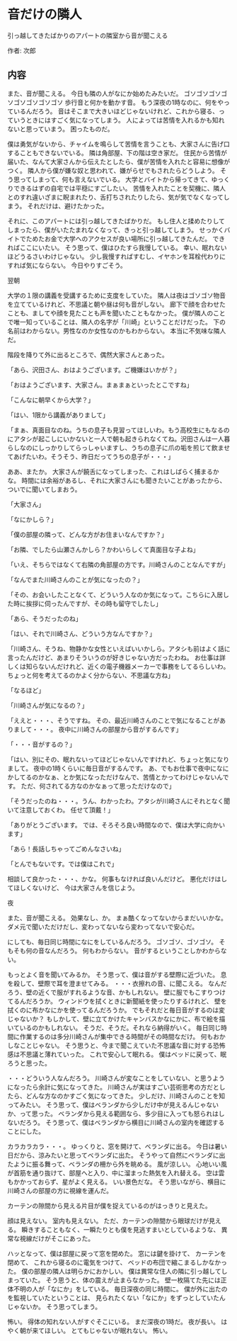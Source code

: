# 音だけの隣人

引っ越してきたばかりのアパートの隣室から音が聞こえる

作者: 次郎

## 内容

また、音が聞こえる。
今日も隣の人がなにか始めたみたいだ。
ゴソゴソゴソゴソゴソゴソゴソゴソ
歩行音と何かを動かす音。
もう深夜の1時なのに、何をやっているんだろう。
音はそこまで大きいほどじゃないけれど、これから寝る、っていうときにはすごく気になってしまう。
人によっては苦情を入れるかも知れないと思っていまう。
困ったものだ。

僕は勇気がないから、チャイムを鳴らして苦情を言うことも、大家さんに告げ口することもできないでいる。
隣は角部屋、下の階は空き家だ。
住民から苦情が届いた、なんて大家さんから伝えたとしたら、僕が苦情を入れたと容易に想像がつく。
隣人から僕が嫌な奴と思われて、嫌がらせでもされたらどうしよう。
そう思ってしまって、何も言えないでいる。
大学とバイトから帰ってきて、ゆっくりできるはずの自宅では平穏にすごしたい。
苦情を入れたことを契機に、隣人とのすれ違いざまに睨まれたり、舌打ちされたりしたら、気が気でなくなってしまう。
それだけは、避けたかった。

それに、このアパートには引っ越してきたばかりだ。
もし住人と揉めたりしてしまったら、僕がいたたまれなくなって、きっと引っ越してしまう。
せっかくバイトでためたお金で大学へのアクセスが良い場所に引っ越してきたんだ。
できればここにいたい。
そう思って、僕はひたすら我慢している。
幸い、眠れないほどうるさいわけじゃない。
少し我慢すればすむし、イヤホンを耳栓代わりにすれば気にならない。
今日やりすごそう。

翌朝

大学の１限の講義を受講するために支度をしていた。
隣人は夜はゴソゴソ物音を立てているけれど、不思議と朝や昼は何も音がしない。
廊下で顔を合わせたことも、ましてや顔を見たことも声を聞いたこともなかった。
僕が隣人のことで唯一知っていることは、隣人の名字が「川崎」ということだけだった。
下の名前はわからない。男性なのか女性なのかもわからない。
本当に不気味な隣人だ。

階段を降りて外に出るところで、偶然大家さんとあった。

「あら、沢田さん、おはようございます。ご機嫌はいかが？」

「おはようございます、大家さん。まぁまぁといったとこですね」

「こんなに朝早くから大学？」

「はい、1限から講義がありまして」

「まぁ、真面目なのね。うちの息子も見習ってほしいわ。もう高校生にもなるのにアタシが起こしにいかないと一人で朝も起きられなくてね。沢田さんは一人暮らしなのにしっかりしてらっしゃいますし、うちの息子に爪の垢を煎じて飲ませてあげたいわ。そうそう、昨日だってうちの息子が・・・」

ああ、またか。
大家さんが饒舌になってしまった、これはしばらく捕まるかな。
時間には余裕があるし、それに大家さんにも聞きたいことがあったから、ついでに聞いてしまおう。

「大家さん」

「なにかしら？」

「僕の部屋の隣って、どんな方がお住まいなんですか？」

「お隣、でしたら山瀬さんかしら？かわいらしくて真面目な子よね」

「いえ、そちらではなくて右隣の角部屋の方です。川崎さんのことなんですが」

「なんでまた川崎さんのことが気になったの？」

「その、お会いしたことなくて、どういう人なのか気になって。こちらに入居した時に挨拶に伺ったんですが、その時も留守でしたし」

「あら、そうだったのね」

「はい、それで川崎さん、どういう方なんですか？」

「川崎さん、そうね、物静かな女性といえばいいかしら。アタシも前はよく話に言ったんだけど、あまりそういうのが好きじゃない方だったわね。
お仕事は詳しくは知らないんだけれど、近くの電子機器メーカーで事務をしてるらしいわ。
ちょっと何を考えてるのかよく分からない、不思議な方ね」

「なるほど」

「川崎さんが気になるの？」

「ええと・・・、そうですね。
その、最近川崎さんのことで気になることがありまして・・・。
夜中に川崎さんの部屋から音がするんです」

「・・・音がするの？」

「はい、別にその、眠れないってほどじゃないんですけれど、ちょっと気になりまして。
夜中の1時くらいに毎日音がするんです。
あ、でもお仕事で夜中になにかしてるのかなぁ、とか気になっただけなんで、苦情とかってわけじゃないんです。
ただ、何されてる方なのかなぁって思っただけなので」

「そうだったのね・・・。うん、わかったわ。アタシが川崎さんにそれとなく聞いて注意しておくわ。
任せて頂戴！」

「ありがとうございます。
では、そろそろ良い時間なので、僕は大学に向かいます」

「あら！長話しちゃってごめんなさいね」

「とんでもないです。では僕はこれで」

相談して良かった・・・、かな。
何事もなければ良いんだけど。
悪化だけはしてほしくないけど、
今は大家さんを信じよう。

夜

また、音が聞こえる。
効果なし、か。
まぁ酷くなってないからまだいいかな。
ダメ元で聞いただけだし、変わってないなら変わってないで安心だ。

にしても、毎日同じ時間になにをしているんだろう。
ゴソゴソ、ゴソゴソ。
そもそも何の音なんだろう。
何もわからない。
音がするということしかわからない。

もっとよく音を聞いてみるか。
そう思って、僕は音がする壁際に近づいた。
息を殺して、壁際で耳を澄ませてみる。
・・・衣擦れの音、に聞こえる。
なんだろう、壁の近くで服がすれるような音、かもしれない。
壁に服でもこすりつけてるんだろうか。
ウィンドウを拭くときに新聞紙を使ったりするけれど、
壁を拭くのに布かなにかを使ってるんだろうか。
でもそれだと毎日音がするのは変じゃないか？
もしかして、壁に立てかけたキャンバスかなにかに、布で絵を描いているのかもしれない。
そうだ、そうだ。それなら納得がいく。
毎日同じ時間に作業するのは多分川崎さんが集中できる時間がその時間なだけ。
何もおかしなことじゃない。
そう思うと、今まで聞こえていた不思議な音に対する恐怖感は不思議と薄れていった。
これで安心して眠れる。
僕はベッドに戻って、眠ろうと思った。

・・・どういう人なんだろう。
川崎さんが変なことをしていない、と思うようになったら余計に気になってきた。
川崎さんが実はすごい芸術思考の方だとしたら、どんな方なのかすごく気になってきた。
少しだけ、川崎さんのことを知ってみたい。
そう思って、僕はベランダから少しだけ中が見えるんじゃないか、って思った。
ベランダから見える範囲なら、多少目に入っても怒られはしないだろう。
そう思って、僕はベランダから横目に川崎さんの室内を確認することにした。

カラカラカラ・・・。
ゆっくりと、窓を開けて、ベランダに出る。
今日は暑い日だから、涼みたいと思ってベランダに出た。
そうやって自然にベランダに出たように振る舞って、ベランダの柵から外を眺める。
風が涼しい。
心地いい風が首筋を通り抜けて、部屋へと入り、中に溜まった熱気を入れ替える。
空は雲もかかっておらず、星がよく見える。
いい景色だな。
そう思いながら、横目に川崎さんの部屋の方に視線を運んだ。

カーテンの隙間から見える片目が僕を捉えているのがはっきりと見えた。

顔は見えない。
室内も見えない。
ただ、カーテンの隙間から眼球だけが見える。
瞬きすることもなく、一瞬たりとも僕を見逃すまいとしているような、
異常な視線だけがそこにあった。

ハッとなって、僕は部屋に戻って窓を閉めた。
窓には鍵を掛けて、
カーテンを閉めて、
これから寝るのに電気をつけて、
ベッドの布団で縮こまるしかなかった。
僕の部屋の隣人は明らかにおかしい。
僕は異常な住人の隣に引っ越してしまっていた。
そう思うと、体の震えが止まらなかった。
壁一枚隔てた先には正体不明の人が「なにか」をしている。
毎日深夜の同じ時間に。
僕が外に出たのを監視していたということは、
見られたくない「なにか」をずっとしていたんじゃないか。
そう思ってしまう。

怖い。
得体の知れない人がすぐそこにいる。
まだ深夜の1時だ。
夜が長い。
はやく朝が来てほしい。
とてもじゃないが眠れない。
怖い。
